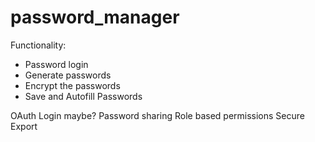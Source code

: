# password_manager

Functionality:

- Password login
- Generate passwords
- Encrypt the passwords
- Save and Autofill Passwords

OAuth Login maybe?
Password sharing
Role based permissions
Secure Export
